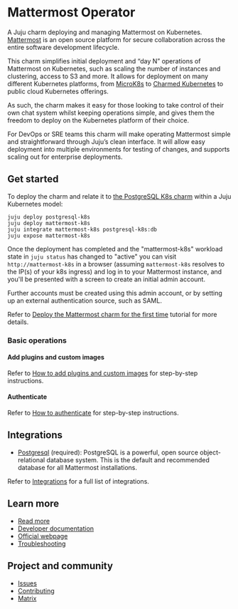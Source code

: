 # Mattermost Operator

A Juju charm deploying and managing Mattermost on Kubernetes. [Mattermost](https://github.com/mattermost/mattermost)
is an open source platform for secure collaboration across the entire software
development lifecycle.

This charm simplifies initial deployment and “day N” operations of Mattermost
on Kubernetes, such as scaling the number of instances and clustering, access
to S3 and more. It allows for deployment on many different Kubernetes
platforms, from [MicroK8s](https://microk8s.io) to
[Charmed Kubernetes](https://ubuntu.com/kubernetes) to public cloud Kubernetes
offerings.

As such, the charm makes it easy for those looking to take control of their own
chat system whilst keeping operations simple, and gives them the freedom to
deploy on the Kubernetes platform of their choice.

For DevOps or SRE teams this charm will make operating Mattermost simple and
straightforward through Juju’s clean interface. It will allow easy deployment
into multiple environments for testing of changes, and supports scaling out for
enterprise deployments.

## Get started

To deploy the charm and relate it to
[the PostgreSQL K8s charm](https://charmhub.io/postgresql-k8s) within a Juju
Kubernetes model:

```
juju deploy postgresql-k8s
juju deploy mattermost-k8s
juju integrate mattermost-k8s postgresql-k8s:db
juju expose mattermost-k8s
```

Once the deployment has completed and the "mattermost-k8s" workload state in
`juju status` has changed to "active" you can visit `http://mattermost-k8s` in
a browser (assuming `mattermost-k8s` resolves to the IP(s) of your k8s ingress)
and log in to your Mattermost instance, and you'll be presented with a screen
to create an initial admin account.

Further accounts must be created using this
admin account, or by setting up an external authentication source, such as
SAML.

Refer to [Deploy the Mattermost charm for the first time](https://charmhub.io/mattermost-k8s/docs/tutorial-deploy-the-mattermost-charm-for-the-first-time) tutorial for more details.

### Basic operations

#### Add plugins and custom images
Refer to [How to add plugins and custom images](https://charmhub.io/mattermost-k8s/docs/add-plugins-custom-images)
for step-by-step instructions.

#### Authenticate
Refer to [How to authenticate](https://charmhub.io/mattermost-k8s/docs/authenticate)
for step-by-step instructions.

## Integrations

- [Postgresql](https://charmhub.io/postgresql-k8s) (required): PostgreSQL is a
powerful, open source object-relational database system. This is the default and
recommended database for all Mattermost installations.

Refer to [Integrations](https://charmhub.io/mattermost-k8s/) for a full list of
integrations.

## Learn more
* [Read more](https://charmhub.io/mattermost-k8s)
* [Developer documentation](https://developers.mattermost.com/)
* [Official webpage](https://github.com/mattermost/mattermost)
* [Troubleshooting](https://docs.mattermost.com/guides/deployment-troubleshooting.html)

## Project and community
* [Issues](https://github.com/canonical/mattermost-k8s-operator/issues)
* [Contributing](https://charmhub.io/mattermost-k8s/docs/contribute)
* [Matrix](https://matrix.to/#/#charmhub-charmdev:ubuntu.com)
